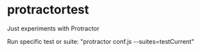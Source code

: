 # protractortest

Just experiments with Protractor

Run specific test or suite: "protractor conf.js --suites=testCurrent"


